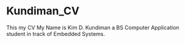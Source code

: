 # Kundiman_CV
This my CV
My Name is Kim D. Kundiman a BS Computer Application student in track of Embedded Systems.
